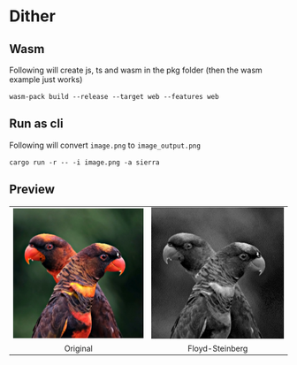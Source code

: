 # Dither

## Wasm

Following will create js, ts and wasm in the pkg folder (then the wasm example just works)
```
wasm-pack build --release --target web --features web
```

## Run as cli

Following will convert `image.png` to `image_output.png`
```
cargo run -r -- -i image.png -a sierra 
```

## Preview
<table>
  <tr>
    <td><img src="parrots.webp" alt="Original" width="300"/></td>
    <td><img src="parrots_output.png" alt="Floyd-Steinberg" width="300"/></td>
  </tr>
  <tr>
    <td style="text-align: center;">Original</td>
    <td style="text-align: center;">Floyd-Steinberg</td>
  </tr>
</table>
